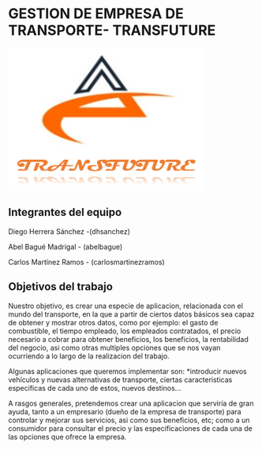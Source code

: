 # GESTION DE EMPRESA DE TRANSPORTE- TRANSFUTURE

   ![](https://github.com/aigora/twE105-abel-diego-carlos/blob/master/images/logo.png)

## Integrantes del equipo

Diego Herrera Sánchez -(dhsanchez)

Abel Bagué Madrigal - (abelbague)

Carlos Martínez Ramos - (carlosmartinezramos)

## Objetivos del trabajo

Nuestro objetivo, es crear una especie de aplicacion, relacionada con el mundo del transporte, en la que a partir de ciertos datos básicos sea capaz de obtener y mostrar otros datos, como por ejemplo: el gasto de combustible, el tiempo empleado, los empleados contratados, el precio necesario a cobrar para obtener beneficios, los beneficios, la rentabilidad del negocio, asi como otras multiples opciones que se nos vayan ocurriendo a lo largo de la realizacion del trabajo.

Algunas aplicaciones que queremos implementar son: *introducir nuevos vehículos y nuevas alternativas de transporte, ciertas caracteristicas especificas de cada uno de estos, nuevos destinos...

A rasgos generales, pretendemos crear una aplicacion que serviría de gran ayuda, tanto a un empresario (dueño de la empresa de transporte) para controlar y mejorar sus servicios, asi como sus beneficios, etc; como a un consumidor para consultar el precio y las especificaciones de cada una de las opciones que ofrece la empresa.
